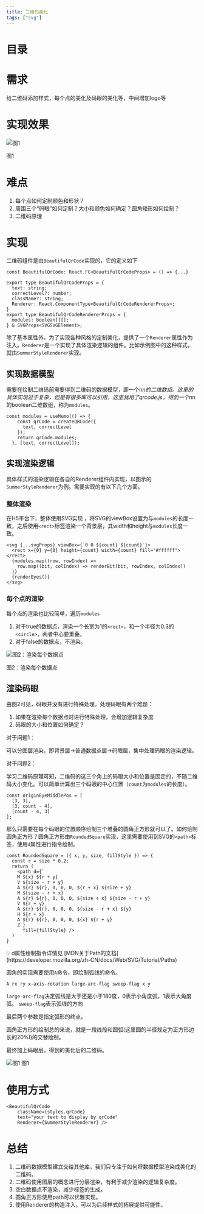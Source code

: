 ```yaml
---
title: 二维码美化
tags: ["svg"]
---
```


# 目录
# 需求

给二维码添加样式，每个点的美化及码眼的美化等，中间增加logo等

# 实现效果

![图1](/blog-assets/二维码美化-1.png)

图1

# 难点

1. 每个点如何定制颜色和形状？
2. 周围三个“码眼”如何定制？大小和颜色如何确定？圆角矩形如何绘制？
3. 二维码原理

# 实现

二维码组件是由`BeautifulQrCode`实现的，它的定义如下

```tsx
const BeautifulQrCode: React.FC<BeautifulQrCodeProps> = () => {...}

export type BeautifulQrCodeProps = {
  text: string;
  correctLevel?: number;
  className?: string;
  Renderer: React.ComponentType<BeautifulQrCodeRendererProps>;
}
export type BeautifulQrCodeRendererProps = {
  modules: boolean[][];
} & SVGProps<SVGSVGElement>;
```

除了基本属性外，为了实现各种风格的定制美化，提供了一个`Renderer`属性作为注入。`Renderer`是一个实现了具体渲染逻辑的组件。比如示例图中的这种样式，就由`SummerStyleRenderer`实现。

## 实现数据模型

需要在绘制二维码前需要得到二维码的数据模型，即一个n*n的二维数组。这里的具体实现过于复杂，但是有很多库可以引用，这里我用了qrcode.js，得到一个n*n的boolean二维数组，称为`modules`。

```tsx
const modules = useMemo(() => {
    const qrCode = createQRCode({
      text, correctLevel
    });
    return qrCode.modules;
  }, [text, correctLevel]);
```

## 实现渲染逻辑

具体样式的渲染逻辑在各自的Renderer组件内实现，以图示的`SummerStyleRenderer`为例。需要实现的有以下几个方面。

### 整体渲染

在H5平台下，整体使用SVG实现 ，将SVG的viewBox设置为与`modules`的长度一致，之后使用`<rect>`标签渲染一个背景层，其width和height与`modules`长度一致。

```tsx
<svg {...svgProps} viewBox={`0 0 ${count} ${count}`}>
  <rect x={0} y={0} height={count} width={count} fill="#ffffff"></rect>
  {modules.map((row, rowIndex) =>
    row.map((bit, colIndex) => renderBit(bit, rowIndex, colIndex))
  )}
  {renderEyes()}
</svg>
```

### 每个点的渲染

每个点的渲染也比较简单，遍历`modules`

1. 对于true的数据点，渲染一个长宽为1的`<rect>`，和一个半径为0.3的`<circle>`，两者中心要重叠。
2. 对于false的数据点，不渲染。

![图2：渲染每个数据点](/blog-assets/二维码美化-2.png)

图2：渲染每个数据点

## 渲染码眼

由图2可见，码眼并没有进行特殊处理，处理码眼有两个难题：

1. 如果在渲染每个数据点时进行特殊处理，会增加逻辑复杂度
2. 码眼的大小和位置如何确定？

对于问题1：

可以分图层渲染，即背景层→普通数据点层→码眼层，集中处理码眼的渲染逻辑。

对于问题2：

学习二维码原理可知，二维码的这三个角上的码眼大小和位置是固定的，不随二维码大小变化。可以简单计算出三个码眼的中心位置（`count`为`modules`的长度）。

```tsx
const originEyeMiddlePos = [
  [3, 3],
  [3, count - 4],
  [count - 4, 3]
];
```

那么只需要在每个码眼的位置顺序绘制三个堆叠的圆角正方形就可以了。如何绘制圆角正方形？圆角正方形由`RoundedSquare`实现，这里需要使用到SVG的`<path>`标签，使用`d`属性进行指令绘制。

```tsx
const RoundedSquare = ({ x, y, size, fillStyle }) => {
  const r = size * 0.2;
  return (
    <path d={`
    M ${x} ${r + y} 
    V ${size - r + y}
    A ${r} ${r}, 0, 0, 0, ${r + x} ${size + y}
    H ${size - r + x}
    A ${r} ${r}, 0, 0, 0, ${size + x} ${size - r + y}
    V ${r + y}
    A ${r} ${r}, 0, 0, 0, ${size - r + x} ${y}
    H ${r + x}
    A ${r} ${r}, 0, 0, 0, ${x} ${r + y}
    Z`}
      fill={fillStyle} />
  )
}
```

<aside>
💡 d属性绘制指令详情见 [MDN关于Path的文档](https://developer.mozilla.org/zh-CN/docs/Web/SVG/Tutorial/Paths)

</aside>

圆角的实现需要使用`A`命令，即绘制弧线的命令。

```tsx
A rx ry x-axis-rotation large-arc-flag sweep-flag x y
```

`large-arc-flag`决定弧线是大于还是小于180度，0表示小角度弧，1表示大角度弧。
`sweep-flag`表示弧线的方向

最后两个参数是指定弧形的终点。

圆角正方形的绘制总的来说，就是一段线段和圆弧(这里圆的半径规定为正方形边长的20%Ï)的交替绘制。

最终加上码眼层，得到的美化后的二维码。

![图1](/blog-assets/二维码美化-1.png)
图1

# 使用方式

```tsx
<BeautifulQrCode
	className={styles.qrCode}
	text="your text to display by qrCode"
	Renderer={SummerStyleRenderer} />
```

# 总结

1. 二维码数据模型建立交给其他库，我们只专注于如何将数据模型渲染成美化的二维码。
2. 二维码使用图层的概念进行分层渲染，有利于减少渲染的逻辑复杂度。
3. 空白数据点不渲染，减少标签的生成。
4. 圆角正方形使用path可以优雅实现。
5. 使用Renderer的构造注入，可以为后续样式的拓展提供可能性。
